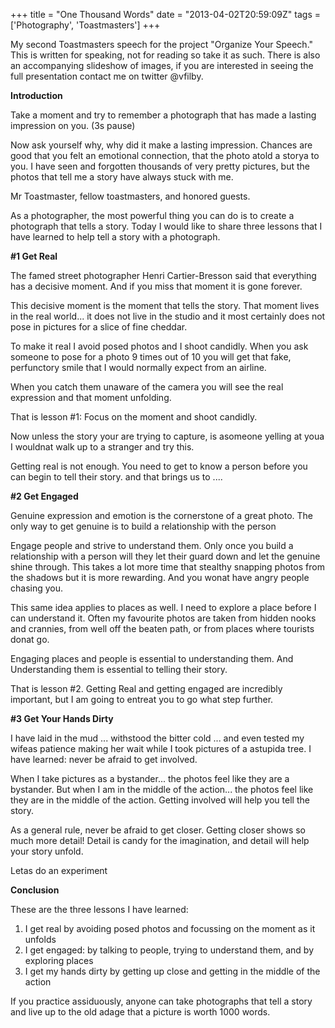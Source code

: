 +++
title = "One Thousand Words"
date = "2013-04-02T20:59:09Z"
tags = ['Photography', 'Toastmasters']
+++

My second Toastmasters speech for the project "Organize Your Speech." This
is written for speaking, not for reading so take it as such. There is also
an accompanying slideshow of images, if you are interested in seeing the full
presentation contact me on twitter @vfilby.

  

**Introduction**  

Take a moment and try to remember a photograph that has made a lasting
impression on you. (3s pause)

Now ask yourself why, why did it make a lasting impression. Chances are good
that you felt an emotional connection, that the photo atold a storya to
you. I have seen and forgotten thousands of very pretty pictures, but the
photos that tell me a story have always stuck with me. 

Mr Toastmaster, fellow toastmasters, and honored guests.

As a photographer, the most powerful thing you can do is to create a
photograph that tells a story. Today I would like to share three lessons
that I have learned to help tell a story with a photograph.

**#1 Get Real**

The famed street photographer Henri Cartier-Bresson said that everything has a
decisive moment. And if you miss that moment it is gone forever.

This decisive moment is the moment that tells the story.  That moment lives
in the real world... it does not live in the studio and it most certainly does
not pose in pictures for a slice of fine cheddar. 

To make it real I avoid posed photos and I shoot candidly. When you ask
someone to pose for a photo 9 times out of 10 you will get that fake,
perfunctory smile that I would normally expect from an airline. 

When you catch them unaware of the camera you will see the real expression and
that moment unfolding.

That is lesson #1: Focus on the moment and shoot candidly.

Now unless the story your are trying to capture, is asomeone yelling at
youa I wouldnat walk up to a stranger and try this.

Getting real is not enough. You need to get to know a person before you can
begin to tell their story. and that brings us to ....

**#2 Get Engaged**

Genuine expression and emotion is the cornerstone of a great photo. The only
way to get genuine is to build a relationship with the person

Engage people and strive to understand them. Only once you build a
relationship with a person will they let their guard down and let the genuine
shine through. This takes a lot more time that stealthy snapping photos from
the shadows but it is more rewarding. And you wonat have angry people
chasing you.

This same idea applies to places as well. I need to explore a place before I
can understand it. Often my favourite photos are taken from hidden nooks and
crannies, from well off the beaten path, or from places where tourists donat
go. 

Engaging places and people is essential to understanding them. And
Understanding them is essential to telling their story. 

That is lesson #2. Getting Real and getting engaged are incredibly
important, but I am going to entreat you to go what step further.

**#3 Get Your Hands Dirty**

I have laid in the mud ... withstood the bitter cold ... and even tested my
wifeas patience making her wait while I took pictures of a astupida
tree. I have learned: never be afraid to get involved.

When I take pictures as a bystander... the photos feel like they are a
bystander. But when I am in the middle of the action... the photos feel like
they are in the middle of the action.  Getting involved will help you tell
the story.

As a general rule, never be afraid to get closer.  Getting closer shows so
much more detail! Detail is candy for the imagination, and detail will help
your story unfold.

Letas do an experiment 

**Conclusion**

These are the three lessons I have learned:

  1. I get real by avoiding posed photos and focussing on the moment as it unfolds
  2. I get engaged: by talking to people, trying to understand them, and by exploring places
  3. I get my hands dirty by getting up close and getting in the middle of the action

If you practice assiduously, anyone can take photographs that tell a story and
live up to the old adage that a picture is worth 1000 words.

